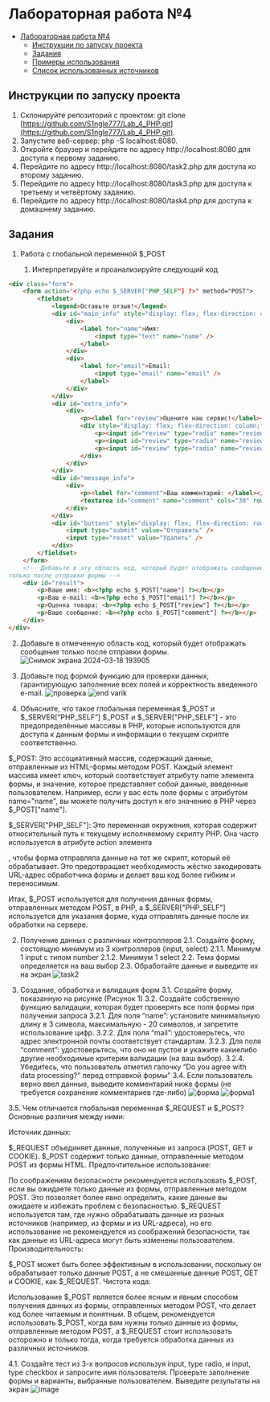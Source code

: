 # Лабораторная работа №4

- [Лабораторная работа №4](#лабораторная-работа-4)
    - [Инструкции по запуску проекта](#инструкции-по-запуску-проекта)
    - [Задания](#задания)
    - [Примеры использования](#примеры-использования)
    - [Список использованных источников](#список-использованных-источников)

## Инструкции по запуску проекта
1) Склонируйте репозиторий с проектом: git clone [https://github.com/S1ngle777/Lab_4_PHP.git](https://github.com/S1ngle777/Lab_4_PHP.git).
2) Запустите веб-сервер: php -S localhost:8080.
3) Откройте браузер и перейдите по адресу http://localhost:8080 для доступа к первому заданию.
4) Перейдите по адресу http://localhost:8080/task2.php для доступа ко второму заданию.
5) Перейдите по адресу http://localhost:8080/task3.php для доступа к третьему и четвёртому заданию.
6) Перейдите по адресу http://localhost:8080/task4.php для доступа к домашнему заданию.

## Задания
1. Работа с глобальной переменной $_POST

    1. Интерпретируйте и проанализируйте следующий код

```HTML
<div class="form">
    <form action="<?php echo $_SERVER["PHP_SELF"] ?>" method="POST">
        <fieldset>
            <legend>Оставьте отзыв!</legend>
            <div id="main_info" style="display: flex; flex-direction: column; gap: 10px;">
                <div>
                    <label for="name">Имя:
                        <input type="text" name="name" />
                    </label>
                </div>
                <div>
                    <label for="email">Email:
                        <input type="email" name="email" />
                    </label>
                </div>
            </div>
            <div id="extra_info">
                <div>
                    <p><label for="review">Оцените наш сервис!</label></p>
                    <div style="display: flex; flex-direction: column;">
                        <p><input id="review" type="radio" name="review" value="10" checked>Хорошо</p>
                        <p><input id="review" type="radio" name="review" value="8">Удовлетворительно</p>
                        <p><input id="review" type="radio" name="review" value="5">Плохо</p>
                    </div>
                </div>
            </div>
            <div id="message_info">
                <div>
                    <p><label for="comment">Ваш комментарий: </label></p>
                    <textarea id="comment" name="comment" cols="30" rows="10" class="comment"></textarea>
                </div>
            </div>
            <div id="buttons" style="display: flex; flex-direction: row; gap: 10px; margin-top: 10px;">
                <input type="submit" value="Отправить" />
                <input type="reset" value="Удалить" />
            </div>
        </fieldset>
    </form>
    <!-- Добавьте в эту область код, который будет отображать сообщение
только после отправки формы -->
    <div id="result">
        <p>Ваше имя: <b><?php echo $_POST["name"] ?></b></p>
        <p>Ваш e-mail: <b><?php echo $_POST["email"] ?></b></p>
        <p>Оценка товара: <b><?php echo $_POST["review"] ?></b></p>
        <p>Ваше сообщение: <b><?php echo $_POST["comment"] ?></b></p>
    </div>
</div>
```

2. Добавьте в отмеченную область код, который будет отображать сообщение только после отправки формы.
![Снимок экрана 2024-03-18 193905](https://github.com/Salam4ik666/lab4_php/assets/159524637/f20e8ba1-c748-4b33-8338-640309015acc)
3. Добавьте под формой функцию для проверки данных, гарантирующую заполнение всех полей и корректность введенного e-mail.
![проверка](https://github.com/Salam4ik666/lab4_php/assets/159524637/973dd7ef-6be8-4a43-87e5-696dc9791b27)
![end varik](https://github.com/Salam4ik666/lab4_php/assets/159524637/7305fa6c-95c7-48ab-9b81-f9aeab1a6bc0)

4. Объясните, что такое глобальная переменная $_POST и $_SERVER[“PHP_SELF”]
$_POST и $_SERVER["PHP_SELF"] - это предопределённые массивы в PHP, которые используются для доступа к данным формы и информации о текущем скрипте соответственно.

$_POST: Это ассоциативный массив, содержащий данные, отправленные из HTML-формы методом POST. Каждый элемент массива имеет ключ, который соответствует атрибуту name элемента формы, и значение, которое представляет собой данные, введенные пользователем. Например, если у вас есть поле формы с атрибутом name="name", вы можете получить доступ к его значению в PHP через $_POST["name"].

$_SERVER["PHP_SELF"]: Это переменная окружения, которая содержит относительный путь к текущему исполняемому скрипту PHP. Она часто используется в атрибуте action элемента <form>, чтобы форма отправляла данные на тот же скрипт, который её обрабатывает. Это предотвращает необходимость жёстко закодировать URL-адрес обработчика формы и делает ваш код более гибким и переносимым.

Итак, $_POST используется для получения данных формы, отправленных методом POST, в PHP, а $_SERVER["PHP_SELF"] используется для указания форме, куда отправлять данные после их обработки на сервере.

2. Получение данных с различных контроллеров
2.1. Создайте форму, состоящую минимум из 3 контроллеров (input, select)
2.1.1. Минимум 1 input с типом number
2.1.2. Минимум 1 select
2.2. Тема формы определяется на ваш выбор
2.3. Обработайте данные и выведите их на экран
![task2](https://github.com/Salam4ik666/lab4_php/assets/159524637/e7372f14-ea1f-4170-b4ba-e9c109840a65)

3. Создание, обработка и валидация форм
3.1. Создайте форму, показанную на рисунке (Рисунок 1)
3.2. Создайте собственную функцию валидации, которая будет проверять все поля
формы при получении запроса
3.2.1. Для поля “name”: установите минимальную длину в 3 символа,
максимальную - 20 символов, и запретите использование цифр.
3.2.2. Для поля “mail”: удостоверьтесь, что адрес электронной почты
соответствует стандартам.
3.2.3. Для поля “comment”: удостоверьтесь, что оно не пустое и укажите какиелибо другие необходимые критерии валидации (на ваш выбор).
3.2.4. Убедитесь, что пользователь отметил галочку “Do you agree with data
processing?” перед отправкой формы"
3.4. Если пользователь верно ввел данные, выведите комментарий ниже формы (не
требуется сохранение комментариев где-либо)
![форма](https://github.com/Salam4ik666/lab4_php/assets/159524637/f274fe6f-7e41-4823-9478-a0a2ecf0adaa)
![форма1](https://github.com/Salam4ik666/lab4_php/assets/159524637/24d54d82-6f3f-43fb-b8d1-bbd409da2cd2)

3.5. Чем отличается глобальная переменная $_REQUEST и $_POST?
Основные различия между ними:

Источник данных:

$_REQUEST объединяет данные, полученные из запроса (POST, GET и COOKIE).
$_POST содержит только данные, отправленные методом POST из формы HTML.
Предпочтительное использование:

По соображениям безопасности рекомендуется использовать $_POST, если вы ожидаете только данные из формы, отправленные методом POST. Это позволяет более явно определить, какие данные вы ожидаете и избежать проблем с безопасностью.
$_REQUEST используется там, где нужно обрабатывать данные из разных источников (например, из формы и из URL-адреса), но его использование не рекомендуется из соображений безопасности, так как данные из URL-адреса могут быть изменены пользователем.
Производительность:

$_POST может быть более эффективным в использовании, поскольку он обрабатывает только данные POST, а не смешанные данные POST, GET и COOKIE, как $_REQUEST.
Чистота кода:

Использование $_POST является более ясным и явным способом получения данных из формы, отправленных методом POST, что делает код более читаемым и понятным.
В общем, рекомендуется использовать $_POST, когда вам нужны только данные из формы, отправленные методом POST, а $_REQUEST стоит использовать осторожно и только тогда, когда требуется обработка данных из различных источников.




4.1. Создайте тест из 3-х вопросов используя input, type radio, и input, type checkbox и
запросите имя пользователя. Проверьте заполнение формы и варианты, выбранные
пользователем. Выведите результаты на экран
![image](https://github.com/Salam4ik666/lab4_php/assets/159524637/eea317ec-b600-413c-9155-afd9fdcbd520)
